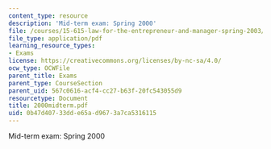 ```yaml
---
content_type: resource
description: 'Mid-term exam: Spring 2000'
file: /courses/15-615-law-for-the-entrepreneur-and-manager-spring-2003/0b47d40733dde65ad9673a7ca5316115_2000midterm.pdf
file_type: application/pdf
learning_resource_types:
- Exams
license: https://creativecommons.org/licenses/by-nc-sa/4.0/
ocw_type: OCWFile
parent_title: Exams
parent_type: CourseSection
parent_uid: 567c0616-acf4-cc27-b63f-20fc543055d9
resourcetype: Document
title: 2000midterm.pdf
uid: 0b47d407-33dd-e65a-d967-3a7ca5316115
---
```

Mid-term exam: Spring 2000